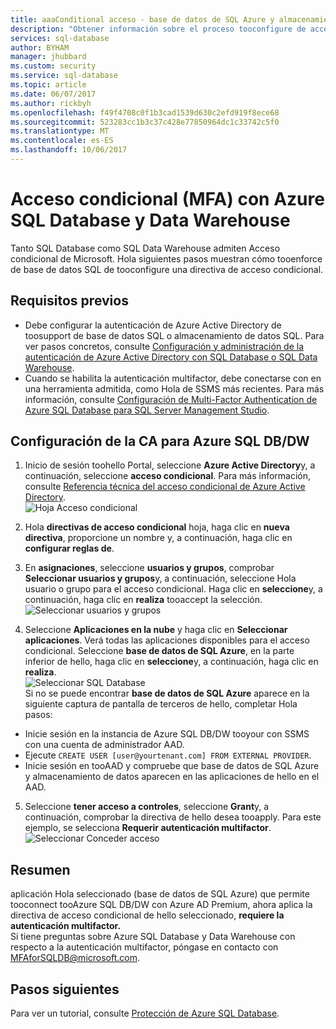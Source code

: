 ```yaml
---
title: aaaConditional acceso - base de datos de SQL Azure y almacenamiento de datos | Documento de Microsoft
description: "Obtener información sobre el proceso tooconfigure de acceso condicional para la base de datos de SQL Azure y almacenamiento de datos."
services: sql-database
author: BYHAM
manager: jhubbard
ms.custom: security
ms.service: sql-database
ms.topic: article
ms.date: 06/07/2017
ms.author: rickbyh
ms.openlocfilehash: f49f4708c0f1b3cad1539d630c2efd919f8ece68
ms.sourcegitcommit: 523283cc1b3c37c428e77850964dc1c33742c5f0
ms.translationtype: MT
ms.contentlocale: es-ES
ms.lasthandoff: 10/06/2017
---
```

# <a name="conditional-access-mfa-with-azure-sql-database-and-data-warehouse"></a>Acceso condicional (MFA) con Azure SQL Database y Data Warehouse  

Tanto SQL Database como SQL Data Warehouse admiten Acceso condicional de Microsoft. Hola siguientes pasos muestran cómo tooenforce de base de datos SQL de tooconfigure una directiva de acceso condicional.  

## <a name="prerequisites"></a>Requisitos previos  
- Debe configurar la autenticación de Azure Active Directory de toosupport de base de datos SQL o almacenamiento de datos SQL. Para ver pasos concretos, consulte [Configuración y administración de la autenticación de Azure Active Directory con SQL Database o SQL Data Warehouse](sql-database-aad-authentication-configure.md).  
- Cuando se habilita la autenticación multifactor, debe conectarse con en una herramienta admitida, como Hola de SSMS más recientes. Para más información, consulte [Configuración de Multi-Factor Authentication de Azure SQL Database para SQL Server Management Studio](sql-database-ssms-mfa-authentication-configure.md).  

## <a name="configure-ca-for-azure-sql-dbdw"></a>Configuración de la CA para Azure SQL DB/DW  
1.  Inicio de sesión toohello Portal, seleccione **Azure Active Directory**y, a continuación, seleccione **acceso condicional**. Para más información, consulte [Referencia técnica del acceso condicional de Azure Active Directory](https://docs.microsoft.com/en-us/azure/active-directory/active-directory-conditional-access-technical-reference).  
  ![Hoja Acceso condicional](./media/sql-database-conditional-access/conditional-access-blade.png) 
     
2.  Hola **directivas de acceso condicional** hoja, haga clic en **nueva directiva**, proporcione un nombre y, a continuación, haga clic en **configurar reglas de**.  
3.  En **asignaciones**, seleccione **usuarios y grupos**, comprobar **Seleccionar usuarios y grupos**y, a continuación, seleccione Hola usuario o grupo para el acceso condicional. Haga clic en **seleccione**y, a continuación, haga clic en **realiza** tooaccept la selección.  
  ![Seleccionar usuarios y grupos](./media/sql-database-conditional-access/select-users-and-groups.png)  

4.  Seleccione **Aplicaciones en la nube** y haga clic en **Seleccionar aplicaciones**. Verá todas las aplicaciones disponibles para el acceso condicional. Seleccione **base de datos de SQL Azure**, en la parte inferior de hello, haga clic en **seleccione**y, a continuación, haga clic en **realiza**.  
  ![Seleccionar SQL Database](./media/sql-database-conditional-access/select-sql-database.png)  
  Si no se puede encontrar **base de datos de SQL Azure** aparece en la siguiente captura de pantalla de terceros de hello, completar Hola pasos:   
  - Inicie sesión en la instancia de Azure SQL DB/DW tooyour con SSMS con una cuenta de administrador AAD.  
  - Ejecute `CREATE USER [user@yourtenant.com] FROM EXTERNAL PROVIDER`.  
  - Inicie sesión en tooAAD y compruebe que base de datos de SQL Azure y almacenamiento de datos aparecen en las aplicaciones de hello en el AAD.  

5.  Seleccione **tener acceso a controles**, seleccione **Grant**y, a continuación, comprobar la directiva de hello desea tooapply. Para este ejemplo, se selecciona **Requerir autenticación multifactor**.  
  ![Seleccionar Conceder acceso](./media/sql-database-conditional-access/grant-access.png)  

## <a name="summary"></a>Resumen  
aplicación Hola seleccionado (base de datos de SQL Azure) que permite tooconnect tooAzure SQL DB/DW con Azure AD Premium, ahora aplica la directiva de acceso condicional de hello seleccionado, **requiere la autenticación multifactor.**  
Si tiene preguntas sobre Azure SQL Database y Data Warehouse con respecto a la autenticación multifactor, póngase en contacto con MFAforSQLDB@microsoft.com.  

## <a name="next-steps"></a>Pasos siguientes  

Para ver un tutorial, consulte [Protección de Azure SQL Database](sql-database-security-tutorial.md).
